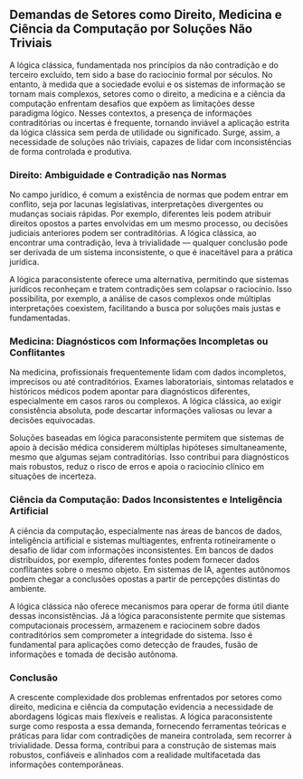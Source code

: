
## Demandas de Setores como Direito, Medicina e Ciência da Computação por Soluções Não Triviais

A lógica clássica, fundamentada nos princípios da não contradição e do terceiro excluído, tem sido a base do raciocínio formal por séculos. No entanto, à medida que a sociedade evolui e os sistemas de informação se tornam mais complexos, setores como o direito, a medicina e a ciência da computação enfrentam desafios que expõem as limitações desse paradigma lógico. Nesses contextos, a presença de informações contraditórias ou incertas é frequente, tornando inviável a aplicação estrita da lógica clássica sem perda de utilidade ou significado. Surge, assim, a necessidade de soluções não triviais, capazes de lidar com inconsistências de forma controlada e produtiva.

### Direito: Ambiguidade e Contradição nas Normas

No campo jurídico, é comum a existência de normas que podem entrar em conflito, seja por lacunas legislativas, interpretações divergentes ou mudanças sociais rápidas. Por exemplo, diferentes leis podem atribuir direitos opostos a partes envolvidas em um mesmo processo, ou decisões judiciais anteriores podem ser contraditórias. A lógica clássica, ao encontrar uma contradição, leva à trivialidade — qualquer conclusão pode ser derivada de um sistema inconsistente, o que é inaceitável para a prática jurídica.

A lógica paraconsistente oferece uma alternativa, permitindo que sistemas jurídicos reconheçam e tratem contradições sem colapsar o raciocínio. Isso possibilita, por exemplo, a análise de casos complexos onde múltiplas interpretações coexistem, facilitando a busca por soluções mais justas e fundamentadas.

### Medicina: Diagnósticos com Informações Incompletas ou Conflitantes

Na medicina, profissionais frequentemente lidam com dados incompletos, imprecisos ou até contraditórios. Exames laboratoriais, sintomas relatados e históricos médicos podem apontar para diagnósticos diferentes, especialmente em casos raros ou complexos. A lógica clássica, ao exigir consistência absoluta, pode descartar informações valiosas ou levar a decisões equivocadas.

Soluções baseadas em lógica paraconsistente permitem que sistemas de apoio à decisão médica considerem múltiplas hipóteses simultaneamente, mesmo que algumas sejam contraditórias. Isso contribui para diagnósticos mais robustos, reduz o risco de erros e apoia o raciocínio clínico em situações de incerteza.

### Ciência da Computação: Dados Inconsistentes e Inteligência Artificial

A ciência da computação, especialmente nas áreas de bancos de dados, inteligência artificial e sistemas multiagentes, enfrenta rotineiramente o desafio de lidar com informações inconsistentes. Em bancos de dados distribuídos, por exemplo, diferentes fontes podem fornecer dados conflitantes sobre o mesmo objeto. Em sistemas de IA, agentes autônomos podem chegar a conclusões opostas a partir de percepções distintas do ambiente.

A lógica clássica não oferece mecanismos para operar de forma útil diante dessas inconsistências. Já a lógica paraconsistente permite que sistemas computacionais processem, armazenem e raciocinem sobre dados contraditórios sem comprometer a integridade do sistema. Isso é fundamental para aplicações como detecção de fraudes, fusão de informações e tomada de decisão autônoma.

### Conclusão

A crescente complexidade dos problemas enfrentados por setores como direito, medicina e ciência da computação evidencia a necessidade de abordagens lógicas mais flexíveis e realistas. A lógica paraconsistente surge como resposta a essa demanda, fornecendo ferramentas teóricas e práticas para lidar com contradições de maneira controlada, sem recorrer à trivialidade. Dessa forma, contribui para a construção de sistemas mais robustos, confiáveis e alinhados com a realidade multifacetada das informações contemporâneas.

